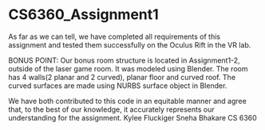 # CS6360_Assignment1

As far as we can tell, we have completed all requirements of this assignment and tested them successfully on the Oculus Rift in the VR lab.

BONUS POINT: Our bonus room structure is located in Assignment1-2, outside of the laser game room. It was modeled using Blender. The room has 4 walls(2 planar and 2 curved), planar floor and curved roof. The curved surfaces are made using NURBS surface object in Blender.   

We have both contributed to this code in an equitable manner and agree that, to the best of our knowledge, it accurately represents our understanding for the assignment.
Kylee Fluckiger
Sneha Bhakare
CS 6360
